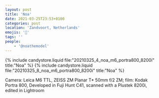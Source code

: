 ```yaml
---
layout: post
title: 'Noa'
date: 2021-03-25T23:53+0100
categories: post
location: 'Zandvoort, Netherlands'
emojis: '🔞'
tags: ''
people: 
    - '@noathemodel'
---
```


{% include candystore.liquid file:"20210325_4_noa_m6_portra800_8200i" title:"Noa" %}
{% include candystore.liquid file:"20210325_8_noa_m6_portra800_8200i" title:"Noa" %}

Camera: Leica M6 TTL, ZEISS ZM Planar T\* 50mm f/2 ZM; film: Kodak Portra 800, Developed in Fuji Hunt C41, scanned with a Plustek 8200i, edited in Lightroom